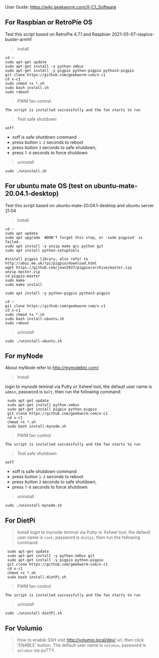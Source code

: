 User Guide: https://wiki.geekworm.com/X-C1_Software

## For Raspbian or RetroPie OS
Test this script based on RetroPie 4.7.1 and Raspbian 2021-05-07-raspios-buster-armhf
> install
```
cd ~
sudo apt-get update
sudo apt-get install -y python-smbus
sudo apt-get install -y pigpio python-pigpio python3-pigpio
git clone https://github.com/geekworm-com/x-c1
cd x-c1
sudo chmod +x *.sh
sudo bash install.sh
sudo reboot
```
> PWM fan control
```
The script is installed successfully and the fan starts to run
```
> Test safe shutdown
```
xoff
```
- xoff is safe shutdown command
- press button `1-2` seconds to reboot
- press button `3` seconds to safe shutdown,
- press `7-8` seconds to force shutdown.

> uninstall
```
sudo ./uninstall.sh
```

## For ubuntu mate OS (test on ubuntu-mate-20.04.1-desktop)
Test this script based on ubuntu-mate-20.04.1-desktop and ubuntu server 21.04
> install
```
cd ~
sudo apt update
sudo apt upgrade  #DON'T forget this step, or 'sudo pigpiod' is failed.
sudo apt install -y unzip make gcc python git
sudo apt install python-setuptools

#install pigpio library, also refer to http://abyz.me.uk/rpi/pigpio/download.html
wget https://github.com/joan2937/pigpio/archive/master.zip
unzip master.zip
cd pigpio-master
sudo make
sudo make install

sudo apt install -y python-pigpio python3-pigpio

cd ~
git clone https://github.com/geekworm-com/x-c1
cd x-c1
sudo chmod +x *.sh
sudo bash install-ubuntu.sh
sudo reboot
```

> uninstall
```
sudo ./uninstall-ubuntu.sh
```

## For myNode
 About myNode refer to http://mynodebtc.com/
> Install

login to mynode teminal via Putty or Xsheel tool, the default user name is `admin`, password is `bolt`, then run the following command:
```
 sudo apt-get update
 sudo apt-get install python-smbus
 sudo apt-get install pigpio python-pigpio
 git clone https://github.com/geekworm-com/x-c1
 cd x-c1
 chmod +x *.sh
 sudo bash install-mynode.sh
```
> PWM fan control
```
The script is installed successfully and the fan starts to run
```
> Test safe shutdown
```
xoff
```
- xoff is safe shutdown command
- press button `1-2` seconds to reboot
- press button `3` seconds to safe shutdown,
- press `7-8` seconds to force shutdown.

> uninstall
```
sudo ./uninstall-mynode.sh
```

## For DietPi
> Install
login to mynode teminal via Putty or Xsheel tool, the default user name is `root`, password is `dietpi`, then run the following command:
```
 sudo apt-get update
 sudo apt-get install -y python-smbus git
 sudo apt-get install -y pigpio python-pigpio
 git clone https://github.com/geekworm-com/x-c1
 cd x-c1
 chmod +x *.sh
 sudo bash install-dietPi.sh
 ```

 > PWM fan control
```
The script is installed successfully and the fan starts to run
```

> uninstall
```
sudo ./uninstall-dietPi.sh
```

## For Volumio
> How to enable SSH
visit http://volumio.local/dev/ url, then click 'ENABLE' button. The default user name is `volumio`, password is `volumio` via puTTY.

